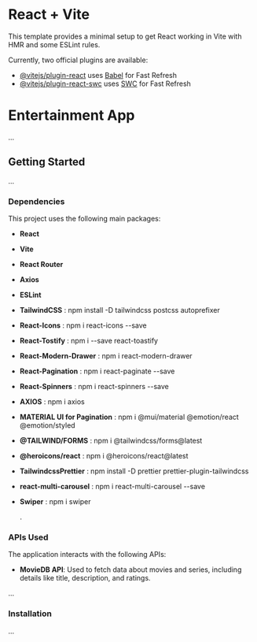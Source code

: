 # React + Vite

This template provides a minimal setup to get React working in Vite with HMR and some ESLint rules.

Currently, two official plugins are available:

- [@vitejs/plugin-react](https://github.com/vitejs/vite-plugin-react/blob/main/packages/plugin-react/README.md) uses [Babel](https://babeljs.io/) for Fast Refresh
- [@vitejs/plugin-react-swc](https://github.com/vitejs/vite-plugin-react-swc) uses [SWC](https://swc.rs/) for Fast Refresh

# Entertainment App

...

## Getting Started

...

### Dependencies

This project uses the following main packages:

- **React**
- **Vite**
- **React Router**
- **Axios**
- **ESLint**
- **TailwindCSS** : npm install -D tailwindcss postcss autoprefixer
- **React-Icons** : npm i react-icons --save
- **React-Tostify** : npm i --save react-toastify
- **React-Modern-Drawer** : npm i react-modern-drawer
- **React-Pagination** : npm i react-paginate --save
- **React-Spinners** : npm i react-spinners --save
- **AXIOS** : npm i axios
- **MATERIAL UI for Pagination** : npm i @mui/material @emotion/react @emotion/styled
- **@TAILWIND/FORMS** : npm i @tailwindcss/forms@latest
- **@heroicons/react** : npm i @heroicons/react@latest
- **TailwindcssPrettier** : npm install -D prettier prettier-plugin-tailwindcss
- **react-multi-carousel** : npm i react-multi-carousel --save
- **Swiper** : npm i swiper

  .

### APIs Used

The application interacts with the following APIs:

- **MovieDB API**: Used to fetch data about movies and series, including details like title, description, and ratings.

...

### Installation

...
